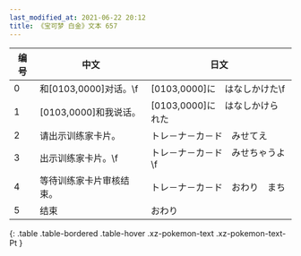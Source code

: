 ```yaml
---
last_modified_at: 2021-06-22 20:12
title: 《宝可梦 白金》文本 657
---
```

| 编号 | 中文 | 日文 |
| ---- | ---- | ---- |
| 0 | 和[0103,0000]对话。\f | [0103,0000]に　はなしかけた\f |
| 1 | [0103,0000]和我说话。 | [0103,0000]に　はなしかけられた |
| 2 | 请出示训练家卡片。 | トレ－ナ－カ－ド　みせてえ |
| 3 | 出示训练家卡片。\f | トレ－ナ－カ－ド　みせちゃうよ\f |
| 4 | 等待训练家卡片审核结束。 | トレ－ナ－カ－ド　おわり　まち |
| 5 | 结束 | おわり |
{: .table .table-bordered .table-hover .xz-pokemon-text .xz-pokemon-text-Pt }